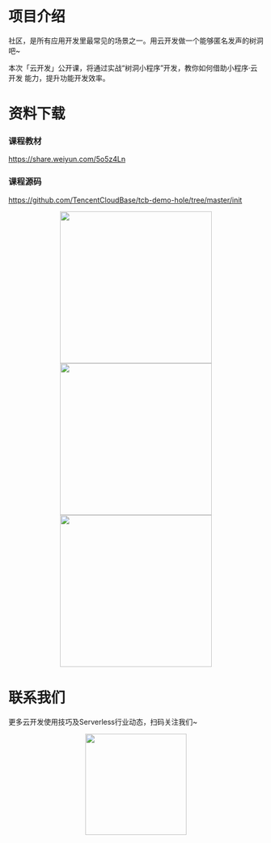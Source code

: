 # 项目介绍
社区，是所有应用开发里最常见的场景之一。用云开发做一个能够匿名发声的树洞吧~

本次「云开发」公开课，将通过实战“树洞小程序”开发，教你如何借助小程序·云开发
能力，提升功能开发效率。

# 资料下载
### 课程教材
https://share.weiyun.com/5o5z4Ln

### 课程源码

https://github.com/TencentCloudBase/tcb-demo-hole/tree/master/init
<center>
    <img src="https://puui.qpic.cn/vupload/0/20190611_1560221841256_dx49qk7s8xu.png/0" width="300"/><img src="https://puui.qpic.cn/vupload/0/20190611_1560222563858_9eu1ud512wo.png/0" width="300"/><img src="https://puui.qpic.cn/vupload/0/20190611_1560223507714_91wrsapwcnr.png/0" width="300"/>
</center>

# 联系我们
更多云开发使用技巧及Serverless行业动态，扫码关注我们~
<p align="center">
    <img src="https://puui.qpic.cn/vupload/0/20190603_1559545575934_lettsbvkvdn.jpeg/0" width="200px">
</p>
